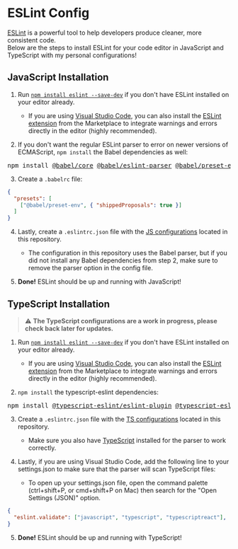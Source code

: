 # ESLint Config

[ESLint](https://eslint.org/) is a powerful tool to help developers produce cleaner, more consistent code.
<br>Below are the steps to install ESLint for your code editor in JavaScript and TypeScript with my personal configurations!

## JavaScript Installation
1. Run [`npm install eslint --save-dev`](https://www.npmjs.com/package/eslint) if you don't have ESLint installed on your editor already.
	- If you are using [Visual Studio Code](https://code.visualstudio.com/), you can also install the [ESLint extension](https://marketplace.visualstudio.com/items?itemName=dbaeumer.vscode-eslint) from the Marketplace to integrate warnings and errors directly in the editor (highly recommended).

2. If you don't want the regular ESLint parser to error on newer versions of ECMAScript, `npm install` the Babel dependencies as well:
<pre>
npm install <a href="https://www.npmjs.com/package/@babel/core">@babel/core</a> <a href="https://www.npmjs.com/package/@babel/eslint-parser">@babel/eslint-parser</a> <a href="https://www.npmjs.com/package/@babel/preset-env">@babel/preset-env</a> --save-dev
</pre>

3. Create a `.babelrc` file:
```json
{
  "presets": [
    ["@babel/preset-env", { "shippedProposals": true }]
  ]
}
```

4. Lastly, create a `.eslintrc.json` file with the [JS configurations](javascript/.eslintrc.json) located in this repository.
	- The configuration in this repository uses the Babel parser, but if you did not install any Babel dependencies from step 2, make sure to remove the parser option in the config file.

5. **Done!** ESLint should be up and running with JavaScript!

## TypeScript Installation
> :warning: **The TypeScript configurations are a work in progress, please check back later for updates.**
1. Run [`npm install eslint --save-dev`](https://www.npmjs.com/package/eslint) if you don't have ESLint installed on your editor already.
	- If you are using [Visual Studio Code](https://code.visualstudio.com/), you can also install the [ESLint extension](https://marketplace.visualstudio.com/items?itemName=dbaeumer.vscode-eslint) from the Marketplace to integrate warnings and errors directly in the editor (highly recommended).

2. `npm install` the typescript-eslint dependencies:
<pre>
npm install <a href="https://www.npmjs.com/package/@typescript-eslint/eslint-plugin">@typescript-eslint/eslint-plugin</a> <a href="https://www.npmjs.com/package/@typescript-eslint/parser">@typescript-eslint/parser</a> --save-dev
</pre>

3. Create a `.eslintrc.json` file with the [TS configurations](typescript/.eslintrc.json) located in this repository.
	- Make sure you also have [TypeScript](https://www.npmjs.com/package/typescript) installed for the parser to work correctly.

4. Lastly, if you are using Visual Studio Code, add the following line to your settings.json to make sure that the parser will scan TypeScript files:
	- To open up your settings.json file, open the command palette (ctrl+shift+P, or cmd+shift+P on Mac) then search for the "Open Settings (JSON)" option.
```json
{
  "eslint.validate": ["javascript", "typescript", "typescriptreact"],
}
```

5. **Done!** ESLint should be up and running with TypeScript!
